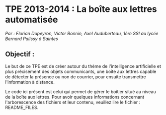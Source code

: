 TPE 2013-2014 : La boîte aux lettres automatisée
=================================================
*Par : Florian Dupeyron, Victor Bonnin, Axel Auduberteau, 1ère SSI au lycée Bernard Palissy à Saintes*
	
## Objectif :
Le but de ce TPE est de créer autour du thème de l'intelligence artificielle et plus précisément des objets communicants,
une boîte aux lettres capable de détecter la présence ou non de courrier, pour ensuite transmettre l'information à distance.
	
Le code ici présent est celui qui permet de gérer le boîtier situé au niveau de la boîte aux lettres. Pour avoir quelques informations 
concernant l'arborescence des fichiers et leur contenu, veuillez lire le fichier : README_FILES.